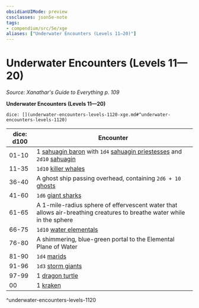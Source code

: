 ```yaml
---
obsidianUIMode: preview
cssclasses: json5e-note
tags:
- compendium/src/5e/xge
aliases: ["Underwater Encounters (Levels 11—20)"]
---
```

# Underwater Encounters (Levels 11—20)
*Source: Xanathar's Guide to Everything p. 109* 

**Underwater Encounters (Levels 11—20)**

`dice: [](underwater-encounters-levels-1120-xge.md#^underwater-encounters-levels-1120)`

| dice: d100 | Encounter |
|------------|-----------|
| 01-10 | 1 [sahuagin baron](/2-Mechanics/CLI/bestiary/humanoid/sahuagin-baron.md) with `1d4` [sahuagin priestesses](/2-Mechanics/CLI/bestiary/humanoid/sahuagin-priestess.md) and `2d10` [sahuagin](/2-Mechanics/CLI/bestiary/humanoid/sahuagin.md) |
| 11-35 | `1d10` [killer whales](/2-Mechanics/CLI/bestiary/beast/killer-whale.md) |
| 36-40 | A ghost ship passing overhead, containing `2d6 + 10` [ghosts](/2-Mechanics/CLI/bestiary/undead/ghost.md) |
| 41-60 | `1d6` [giant sharks](/2-Mechanics/CLI/bestiary/beast/giant-shark.md) |
| 61-65 | A 1-mile-radius sphere of effervescent water that allows air-breathing creatures to breathe water while in the sphere |
| 66-75 | `1d10` [water elementals](/2-Mechanics/CLI/bestiary/elemental/water-elemental.md) |
| 76-80 | A shimmering, blue-green portal to the Elemental Plane of Water |
| 81-90 | `1d4` [marids](/2-Mechanics/CLI/bestiary/elemental/marid.md) |
| 91-96 | `1d3` [storm giants](/2-Mechanics/CLI/bestiary/giant/storm-giant.md) |
| 97-99 | 1 [dragon turtle](/2-Mechanics/CLI/bestiary/dragon/dragon-turtle.md) |
| 00 | 1 [kraken](/2-Mechanics/CLI/bestiary/monstrosity/kraken.md) |
^underwater-encounters-levels-1120